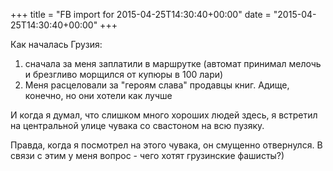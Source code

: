 +++
title = "FB import for 2015-04-25T14:30:40+00:00"
date = "2015-04-25T14:30:40+00:00"
+++

Как началась Грузия: 

1. сначала за меня заплатили в маршрутке (автомат принимал мелочь и брезгливо морщился от купюры в 100 лари)
2. Меня расцеловали за "героям слава" продавцы книг. Адище, конечно, но они хотели как лучше

И когда я думал, что слишком много хороших людей здесь, я встретил на центральной улице чувака со свастоном на всю пузяку.

Правда, когда я посмотрел на этого чувака, он смущенно отвернулся. В связи с этим у меня вопрос - чего хотят грузинские фашисты?)


